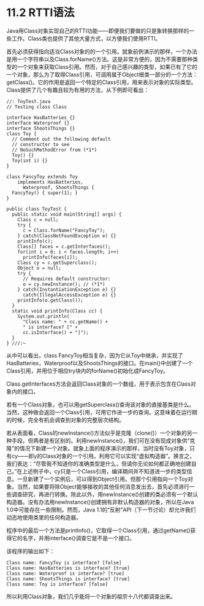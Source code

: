 # 11.2 RTTI语法


Java用Class对象实现自己的RTTI功能——即便我们要做的只是象转换那样的一些工作。Class类也提供了其他大量方式，以方便我们使用RTTI。

首先必须获得指向适当Class对象的的一个引用。就象前例演示的那样，一个办法是用一个字符串以及Class.forName()方法。这是非常方便的，因为不需要那种类型的一个对象来获取Class引用。然而，对于自己感兴趣的类型，如果已有了它的一个对象，那么为了取得Class引用，可调用属于Object根类一部分的一个方法：getClass()。它的作用是返回一个特定的Class引用，用来表示对象的实际类型。Class提供了几个有趣且较为有用的方法，从下例即可看出：

```
//: ToyTest.java
// Testing class Class

interface HasBatteries {}
interface Waterproof {}
interface ShootsThings {}
class Toy {
  // Comment out the following default
  // constructor to see 
  // NoSuchMethodError from (*1*)
  Toy() {} 
  Toy(int i) {} 
}

class FancyToy extends Toy 
    implements HasBatteries, 
      Waterproof, ShootsThings {
  FancyToy() { super(1); }
}

public class ToyTest {
  public static void main(String[] args) {
    Class c = null;
    try {
      c = Class.forName("FancyToy");
    } catch(ClassNotFoundException e) {}
    printInfo(c);
    Class[] faces = c.getInterfaces();
    for(int i = 0; i < faces.length; i++)
      printInfo(faces[i]);
    Class cy = c.getSuperclass();
    Object o = null;
    try {
      // Requires default constructor:
      o = cy.newInstance(); // (*1*)
    } catch(InstantiationException e) {}
      catch(IllegalAccessException e) {}
    printInfo(o.getClass());
  }
  static void printInfo(Class cc) {
    System.out.println(
      "Class name: " + cc.getName() +
      " is interface? [" +
      cc.isInterface() + "]");
  }
} ///:~
```

从中可以看出，class FancyToy相当复杂，因为它从Toy中继承，并实现了HasBatteries，Waterproof以及ShootsThings的接口。在main()中创建了一个Class引用，并用位于相应try块内的forName()初始化成FancyToy。

Class.getInterfaces方法会返回Class对象的一个数组，用于表示包含在Class对象内的接口。

若有一个Class对象，也可以用getSuperclass()查询该对象的直接基类是什么。当然，这种做会返回一个Class引用，可用它作进一步的查询。这意味着在运行期的时候，完全有机会调查到对象的完整层次结构。

若从表面看，Class的newInstance()方法似乎是克隆（clone()）一个对象的另一种手段。但两者是有区别的。利用newInstance()，我们可在没有现成对象供“克隆”的情况下新建一个对象。就象上面的程序演示的那样，当时没有Toy对象，只有cy——即y的Class对象的一个引用。利用它可以实现“虚拟构造器”。换言之，我们表达：“尽管我不知道你的准确类型是什么，但请你无论如何都正确地创建自己。”在上述例子中，cy只是一个Class引用，编译期间并不知道进一步的类型信息。一旦新建了一个实例后，可以得到Object引用。但那个引用指向一个Toy对象。当然，如果要将除Object能够接收的其他任何消息发出去，首先必须进行一些调查研究，再进行转换。除此以外，用newInstance()创建的类必须有一个默认构造器。没有办法用newInstance()创建拥有非默认构造器的对象，所以在Java 1.0中可能存在一些限制。然而，Java 1.1的“反射”API（下一节讨论）却允许我们动态地使用类里的任何构造器。

程序中的最后一个方法是printInfo()，它取得一个Class引用，通过getName()获得它的名字，并用interface()调查它是不是一个接口。

该程序的输出如下：

```
Class name: FancyToy is interface? [false]
Class name: HasBatteries is interface? [true]
Class name: Waterproof is interface? [true]
Class name: ShootsThings is interface? [true]
Class name: Toy is interface? [false]
```

所以利用Class对象，我们几乎能将一个对象的祖宗十八代都调查出来。

